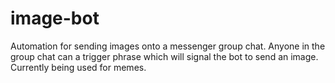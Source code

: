 # image-bot
Automation for sending images onto a messenger group chat. Anyone in the group chat can a trigger phrase which will signal the bot to send an image. Currently being used for memes. 
